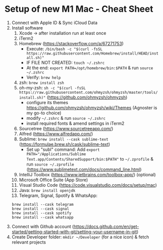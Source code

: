 # Setup of new M1 Mac - Cheat Sheet

1. Connect with Apple ID & Sync iCloud Data
2. Install software
   1. Xcode -> after installation run at least once
   2. iTerm2
   3. Homebrew (https://stackoverflow.com/a/67271753)
      * Execute: `/bin/bash -c "$(curl -fsSL https://raw.githubusercontent.com/Homebrew/install/HEAD/install.sh)"`
      * IF FILE NOT CREATED: `touch ~/.zshrc`
      * At the end: `export PATH=/opt/homebrew/bin:$PATH` & run `source ~/.zshrc`
      * Verify: `brew help`
   5. zsh: `brew install zsh`
   6. oh-my-zsh: `sh -c "$(curl -fsSL https://raw.githubusercontent.com/ohmyzsh/ohmyzsh/master/tools/install.sh)"` (https://github.com/ohmyzsh/ohmyzsh)
       * configure its themes https://github.com/ohmyzsh/ohmyzsh/wiki/Themes (Agnoster is my go-to choice)
       * modify `~/.zshrc` & run `source ~/.zshrc`
       * install required fonts & amend settings in iTerm2
   7. Sourcetree (https://www.sourcetreeapp.com/)
   8. Alfred (https://www.alfredapp.com/)
   9. Sublime: `brew install --cask sublime-text` (https://formulae.brew.sh/cask/sublime-text)
      * Set up "subl" command: Add `export PATH="/Applications/Sublime Text.app/Contents/SharedSupport/bin:$PATH"` to `~/.zprofile` & run `source ~/.zprofile` (https://www.sublimetext.com/docs/command_line.html)
   10. IntelliJ Toolbox (https://www.jetbrains.com/toolbox-app/) (optional)
   11. Microsoft Office Suite (App Store)
   12. Visual Studio Code (https://code.visualstudio.com/docs/setup/mac)
   13. Java: `brew install openjdk`
   14. Telegram, Signal, Spotify & WhatsApp: 
   ```
   brew install --cask telegram
   brew install --cask signal
   brew install --cask spotify
   brew install --cask whatsapp
   ```
3. Connect with Github account (https://docs.github.com/en/get-started/getting-started-with-git/setting-your-username-in-git)
4. Create Developer folder: `mkdir ~/Developer` (for a nice icon) & fetch relevant projects
